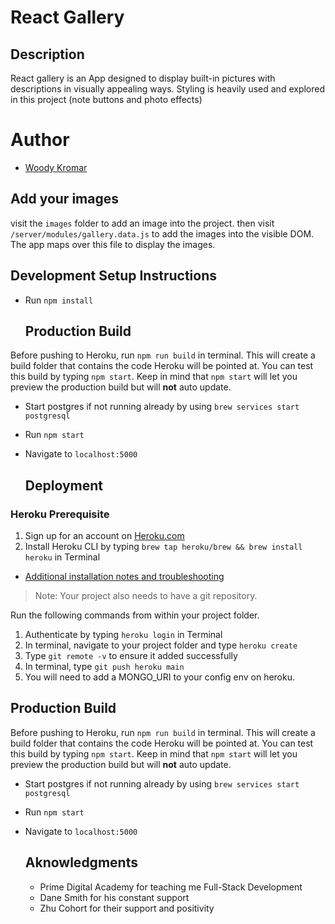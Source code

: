 # React Gallery

## Description
  React gallery is an App designed to display built-in pictures with descriptions in visually appealing ways. Styling is heavily used and explored in this project (note buttons and photo effects) 
  
 # Author
- [Woody Kromar](https://github.com/wkromar)
 
 
 ## Add your images
  visit the `images` folder to add an image into the project. then visit `/server/modules/gallery.data.js` to add the images into the visible DOM. The app maps over this file to display the images.
  
  ## Development Setup Instructions

- Run `npm install`
  
  ## Production Build

Before pushing to Heroku, run `npm run build` in terminal. This will create a build folder that contains the code Heroku will be pointed at. You can test this build by typing `npm start`. Keep in mind that `npm start` will let you preview the production build but will **not** auto update.

- Start postgres if not running already by using `brew services start postgresql`
- Run `npm start`
- Navigate to `localhost:5000`
  
  ## Deployment

### Heroku Prerequisite
1. Sign up for an account on [Heroku.com](https://www.heroku.com/)
2. Install Heroku CLI by typing `brew tap heroku/brew && brew install heroku` in Terminal

- [Additional installation notes and troubleshooting](https://devcenter.heroku.com/articles/heroku-cli#download-and-install)

> Note: Your project also needs to have a git repository.

Run the following commands from within your project folder.

1. Authenticate by typing `heroku login` in Terminal
2. In terminal, navigate to your project folder and type `heroku create`
3. Type `git remote -v` to ensure it added successfully
4. In terminal, type `git push heroku main`
5. You will need to add a MONGO_URI to your config env on heroku.

## Production Build

Before pushing to Heroku, run `npm run build` in terminal. This will create a build folder that contains the code Heroku will be pointed at. You can test this build by typing `npm start`. Keep in mind that `npm start` will let you preview the production build but will **not** auto update.

- Start postgres if not running already by using `brew services start postgresql`
- Run `npm start`
- Navigate to `localhost:5000`
  
  ## Aknowledgments
    - Prime Digital Academy for teaching me Full-Stack Development
    - Dane Smith for his constant support
    - Zhu Cohort for their support and positivity

